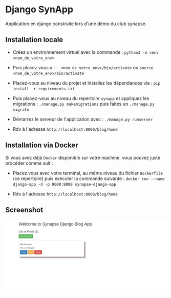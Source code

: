 # Django SynApp

Application en django construite lors d'une démo du club synapse.

## Installation locale

- Créez un environnement virtuel avec la commande : `python3 -m venv <nom_de_votre_env>`

- Puis placez vous y : `. <nom_de_votre_env>/bin/activate` ou `source <nom_de_votre_env>/bin/activate`

- Placez-vous au niveau du projet et installez les dépendances via : `pip install -r requirements.txt`

- Puis placez-vous au niveau du repertoire `synapp` et appliquez les migrations : `./manage.py makemigrations` puis faites un `./manage.py migrate`

- Démarrez le serveur de l'application avec : `./manage.py runserver`

- Rdv à l'adresse `http://localhost:8000/blog/home`

## Installation via Docker

Si vous avez déjà `Docker` disponible sur votre machine, vous pouvez juste procéder comme suit :

- Placez vous avec votre terminal, au même niveau du fichier `Dockerfile` (ce repertoire) puis exécuter la commande suivante : `docker run --name django-app -d -p 8000:8000 synapse-django-app`

- Rdv à l'adresse `http://localhost:8000/blog/home`

## Screenshot

![screenshot](./screenshots/app.png)
